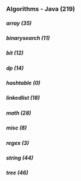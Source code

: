 ###  Algorithms - Java (219)
##### array (35)
##### binarysearch (11)
##### bit (12)
##### dp (14)
##### hashtable (0)
##### linkedlist (18)
##### math (28)
##### misc (8)
##### regex (3)
##### string (44)
##### tree (46)
